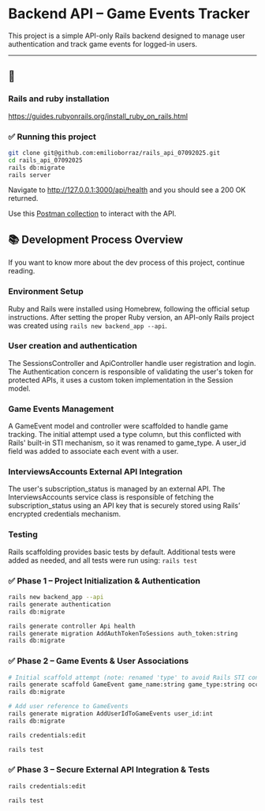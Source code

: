 # Backend API – Game Events Tracker

This project is a simple API-only Rails backend designed to manage user authentication and track game events for logged-in users.

---

## 🚀

### Rails and ruby installation

https://guides.rubyonrails.org/install_ruby_on_rails.html

### ✅ Running this project

```bash
git clone git@github.com:emilioborraz/rails_api_07092025.git
cd rails_api_07092025
rails db:migrate
rails server
```

Navigate to http://127.0.0.1:3000/api/health and you should see a 200 OK returned.

Use this [Postman collection](https://github.com/emilioborraz/rails_api_07092025/tree/main/postman) to interact with the API.



## 📚 Development Process Overview
If you want to know more about the dev process of this project, continue reading.

### Environment Setup
Ruby and Rails were installed using Homebrew, following the official setup instructions. After setting the proper Ruby version, an API-only Rails project was created using `rails new backend_app --api`.

### User creation and authentication
The SessionsController and ApiController handle user registration and login. The Authentication concern is responsible of validating the user's token for protected APIs, it uses a custom token implementation in the Session model.

### Game Events Management
A GameEvent model and controller were scaffolded to handle game tracking. The initial attempt used a type column, but this conflicted with Rails' built-in STI mechanism, so it was renamed to game_type. A user_id field was added to associate each event with a user.

### InterviewsAccounts External API Integration
The user's subscription_status is managed by an external API. The InterviewsAccounts service class is responsible of fetching the subscription_status using an API key that is securely stored using Rails’ encrypted credentials mechanism.

### Testing
Rails scaffolding provides basic tests by default. Additional tests were added as needed, and all tests were run using: `rails test`


### ✅ Phase 1 – Project Initialization & Authentication

```bash
rails new backend_app --api
rails generate authentication
rails db:migrate

rails generate controller Api health
rails generate migration AddAuthTokenToSessions auth_token:string
rails db:migrate
```
### ✅ Phase 2 – Game Events & User Associations

```bash
# Initial scaffold attempt (note: renamed 'type' to avoid Rails STI conflict)
rails generate scaffold GameEvent game_name:string game_type:string occurred_at:datetime
rails db:migrate

# Add user reference to GameEvents
rails generate migration AddUserIdToGameEvents user_id:int
rails db:migrate

rails credentials:edit

rails test
```

### ✅ Phase 3 – Secure External API Integration & Tests

```bash
rails credentials:edit

rails test
```